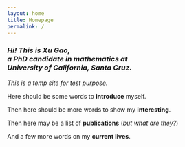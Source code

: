 ```yaml
---
layout: home
title: Homepage
permalink: /
---
```


### *Hi! This is Xu Gao,<br> a PhD candidate in mathematics at<br> University of California, Santa Cruz.*

*This is a temp site for test purpose.*

Here should be some words to **introduce** myself.

Then here should be more words to show my **interesting**.

Then here may be a list of **publications** (*but what are they?*)

And a few more words on my **current lives**.